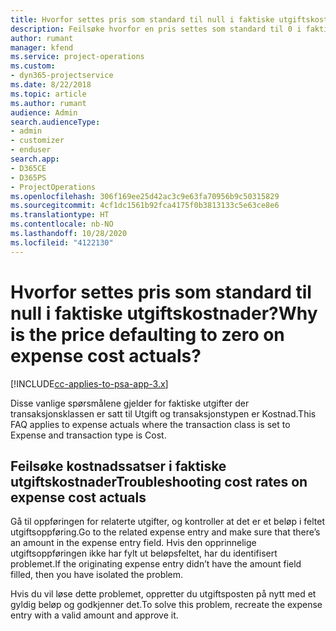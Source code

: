 ```yaml
---
title: Hvorfor settes pris som standard til null i faktiske utgiftskostnader?
description: Feilsøke hvorfor en pris settes som standard til 0 i faktiske utgiftskostnader.
author: rumant
manager: kfend
ms.service: project-operations
ms.custom:
- dyn365-projectservice
ms.date: 8/22/2018
ms.topic: article
ms.author: rumant
audience: Admin
search.audienceType:
- admin
- customizer
- enduser
search.app:
- D365CE
- D365PS
- ProjectOperations
ms.openlocfilehash: 306f169ee25d42ac3c9e63fa70956b9c50315829
ms.sourcegitcommit: 4cf1dc1561b92fca4175f0b3813133c5e63ce8e6
ms.translationtype: HT
ms.contentlocale: nb-NO
ms.lasthandoff: 10/28/2020
ms.locfileid: "4122130"
---
```

# <a name="why-is-the-price-defaulting-to-zero-on-expense-cost-actuals"></a><span data-ttu-id="43554-103">Hvorfor settes pris som standard til null i faktiske utgiftskostnader?</span><span class="sxs-lookup"><span data-stu-id="43554-103">Why is the price defaulting to zero on expense cost actuals?</span></span>

[!INCLUDE[cc-applies-to-psa-app-3.x](../includes/cc-applies-to-psa-app-3x.md)]

<span data-ttu-id="43554-104">Disse vanlige spørsmålene gjelder for faktiske utgifter der transaksjonsklassen er satt til Utgift og transaksjonstypen er Kostnad.</span><span class="sxs-lookup"><span data-stu-id="43554-104">This FAQ applies to expense actuals where the transaction class is set to Expense and transaction type is Cost.</span></span>

## <a name="troubleshooting-cost-rates-on-expense-cost-actuals"></a><span data-ttu-id="43554-105">Feilsøke kostnadssatser i faktiske utgiftskostnader</span><span class="sxs-lookup"><span data-stu-id="43554-105">Troubleshooting cost rates on expense cost actuals</span></span>

<span data-ttu-id="43554-106">Gå til oppføringen for relaterte utgifter, og kontroller at det er et beløp i feltet utgiftsoppføring.</span><span class="sxs-lookup"><span data-stu-id="43554-106">Go to the related expense entry and make sure that there’s an amount in the expense entry field.</span></span> <span data-ttu-id="43554-107">Hvis den opprinnelige utgiftsoppføringen ikke har fylt ut beløpsfeltet, har du identifisert problemet.</span><span class="sxs-lookup"><span data-stu-id="43554-107">If the originating expense entry didn’t have the amount field filled, then you have isolated the problem.</span></span>
 
<span data-ttu-id="43554-108">Hvis du vil løse dette problemet, oppretter du utgiftsposten på nytt med et gyldig beløp og godkjenner det.</span><span class="sxs-lookup"><span data-stu-id="43554-108">To solve this problem, recreate the expense entry with a valid amount and approve it.</span></span>
